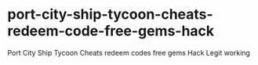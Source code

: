 # port-city-ship-tycoon-cheats-redeem-code-free-gems-hack
Port City Ship Tycoon Cheats redeem codes free gems Hack Legit working
